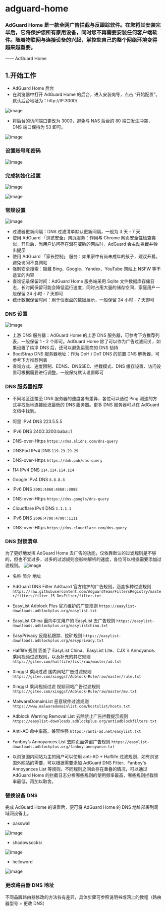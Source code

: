 # adguard-home
### AdGuard Home 是一款全网广告拦截与反跟踪软件。在您将其安装完毕后，它将保护您所有家用设备，同时您不再需要安装任何客户端软件。随着物联网与连接设备的兴起，掌控您自己的整个网络环境变得越来越重要。    
—— AdGuard Home

## 1.开始工作
- AdGuard Home 后台
- 在浏览器中打开 AdGuard Home 的后台，进入安装向导，点击 “开始配置”。默认后台地址为：​http://IP:3000/​

![image](https://user-images.githubusercontent.com/74764072/165743827-32c902af-535c-4bef-a7a6-24b6a99df837.png)

- 将后台的访问端口更改为 3000，避免与 NAS 后台的 80 端口发生冲突，DNS 端口保持为 53 即可。

![image](https://user-images.githubusercontent.com/74764072/165743929-5c6906bd-c553-45ac-8cf9-c08bea7fcc0a.png)

### 设置账号和密码

![image](https://user-images.githubusercontent.com/74764072/165743999-d271a762-c802-4f32-a73b-9e33ac82bf4d.png)

### 完成初始化设置

![image](https://user-images.githubusercontent.com/74764072/165744097-3bb205cb-ef58-401b-8ebb-6e780f8dd711.png)

![image](https://user-images.githubusercontent.com/74764072/165744154-e223407e-1316-45af-b5ae-b39248971c2a.png)

### 常规设置

![image](https://user-images.githubusercontent.com/74764072/165744269-2f235cac-9d79-42bf-9083-7822463819fe.png)

- 过滤器更新间隔：DNS 过滤清单默认更新间隔，一般为 3 天 - 7 天
- 使用 AdGuard 「浏览安全」网页服务：作用与 Chrome 网页安全性检查类似，开启后，当用户访问存在潜在威胁的网站时，AdGuard 会主动拦截并弹出提示
- 使用 AdGuard 「家长控制」 服务：如果家中有尚未成年的孩子，建议开启，避免访问不良网站
- 强制安全搜索：隐藏 Bing、Google、Yandex、YouTube 网站上 NSFW 等不适宜的内容
- 查询记录保留时间：AdGuard Home 服务端采用 Sqlite 文件数据库存储日志，长时间保留可能会降低运行速度，同时占用大量的储存空间，家庭用户一般保留 24 小时 - 7 天即可
- 统计数据保留时间：用于仪表盘的数据展示，一般保留 24 小时 - 7 天即可

### DNS 设置

![image](https://user-images.githubusercontent.com/74764072/165744440-7511089d-99a7-4387-a696-0eafd992707d.png)

- 上游 DNS 服务器：AdGuard Home 的上游 DNS 服务器，可参考下方推荐列表，一般保留 1 - 2 个即可。AdGuard Home 除了可以作为广告过滤网关，如果设置了纯净 DNS 后，还可以避免运营商的 DNS 劫持
- BootStrap DNS 服务器地址：作为 DoH / DoT DNS 的前置 DNS 解析器，可参考下方推荐列表
- 查询方式、速度限制、EDNS、DNSSEC、拦截模式、DNS 缓存设置、访问设置可根据需要进行调整，一般保持默认设置即可

### DNS 服务器推荐
- 不同地区连接至 DNS 服务器的速度各有差异，各位可以通过 Ping 测速的方式寻找当地连接延迟最低的 DNS 服务器。更多 DNS 服务器可以在 AdGuard 文档中找到。

- 阿里	IPv4 DNS	223.5.5.5
- IPv6 DNS	2400:3200:baba::1
- DNS-over-Https	``` https://dns.alidns.com/dns-query ```
- DNSPod	IPv4 DNS	```119.29.29.29```
- DNS-over-Https	```https://doh.pub/dns-query```
- 114	IPv4 DNS	```114.114.114.114```
- Google	IPv4 DNS	```8.8.8.8```
- IPv6 DNS	```2001:4860:4860::8888```
- DNS-over-Https	```https://dns.google/dns-query```
- Cloudflare	IPv4 DNS	```1.1.1.1```
- IPv6 DNS	```2606:4700:4700::1111```
- DNS-over-Https	```https://dns.cloudflare.com/dns-query```

### DNS 封锁清单
为了更好地发挥 AdGuard Home 去广告的功能，仅依靠默认的过滤规则是不够的，但也不宜过多，过多的过滤规则会影响解析的速度，各位可以根据需要添加过滤规则。
![image](https://user-images.githubusercontent.com/74764072/165744929-35204abf-d8ec-4579-8119-154c28a7c952.png)

- 名称	简介	地址
- AdGuard DNS Filter	AdGuard 官方维护的广告规则，涵盖多种过滤规则	```https://raw.githubusercontent.com/AdguardTeam/FiltersRegistry/master/filters/filter_15_DnsFilter/filter.txt```
- EasyList	Adblock Plus 官方维护的广告规则	```https://easylist-downloads.adblockplus.org/easylist.txt```
- EasyList China	面向中文用户的 EasyList 去广告规则	```https://easylist-downloads.adblockplus.org/easylistchina.txt```
- EasyPrivacy	反隐私跟踪、挖矿规则	```https://easylist-downloads.adblockplus.org/easyprivacy.txt```
- Halflife 规则	涵盖了 EasyList China、EasyList Lite、CJX ’s Annoyance、乘风视频过滤规则，以及补充的其它规则	```https://gitee.com/halflife/list/raw/master/ad.txt```
- Xinggsf 乘风过滤	国内网站广告过滤规则	```https://gitee.com/xinggsf/Adblock-Rule/raw/master/rule.txt```
- Xinggsf 乘风视频过滤	视频网站广告过滤规则	```https://gitee.com/xinggsf/Adblock-Rule/raw/master/mv.txt```
- MalwareDomainList	恶意软件过滤规则	```https://www.malwaredomainlist.com/hostslist/hosts.txt```
- Adblock Warning Removal List	去除禁止广告拦截提示规则	```https://easylist-downloads.adblockplus.org/antiadblockfilters.txt```
- Anti-AD	命中率高、兼容性强	```https://anti-ad.net/easylist.txt```
- Fanboy’s Annoyances List	去除页面弹窗广告规则	```https://easylist-downloads.adblockplus.org/fanboy-annoyance.txt```

- 以浏览国内网站为主的用户可以使用 anti-AD + Halflife 过滤规则，如有浏览国外网站的需要，可以根据需要添加 AdGuard DNS Filter、Fanboy's Annoyances List 等规则。不同规则之间会存在重叠的情况，可以通过 AdGuard Home 的拦截日志分析哪些规则的使用频率最高，哪些规则拦截频率最低，再加以取舍。

### 替换设备 DNS
完成 AdGuard Home 的设置后，便可将 AdGuard Home 的 DNS 地址部署到局域网设备上。

- passwall

![image](https://user-images.githubusercontent.com/74764072/165745367-3fb1b0bb-901d-425b-99ba-a2624cb451f8.png)

- shadowsocksr

![image](https://user-images.githubusercontent.com/74764072/165745679-8e1d0892-e549-4e3c-9d14-e98db4f06f21.png)

- helloword

![image](https://user-images.githubusercontent.com/74764072/165745848-0ca0e275-59a3-442d-9a6b-e21c62b95c8d.png)

### 更改路由器 DNS 地址
不同品牌路由器修改的方法各有差异，具体步骤可参照说明书或网上的教程（路由器型号 + 更改 DNS）
